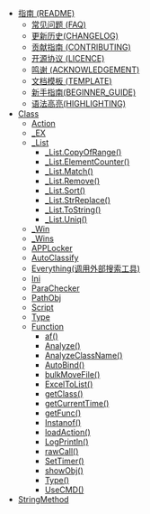 -   [指南 (README)](README.md)
    -   [常见问题 (FAQ)](BeanLib_FQA.md)
    -   [更新历史(CHANGELOG)](更新历史(CHANGELOG).md)
    -   [贡献指南 (CONTRIBUTING)](BeanLib_CONTRIBUTING.md)
    -   [开源协议 (LICENCE)](LICENCE)
    -   [鸣谢 (ACKNOWLEDGEMENT)](BeanLib_ACKNOWLEDGEMENT.md)
    -   [文档模板 (TEMPLATE)](TEMPLATE.md)
    -   [新手指南(BEGINNER\_GUIDE)](新手指南(BEGINNER_GUIDE).md)
    -   [语法高亮(HIGHLIGHTING)](HIGHLIGHTING.md)
-   [Class](Action.md)
    -   [Action](Action.md)
    -   [\_EX](_EX.md)
    -   [\_List](_List.md)
        -   [\_List.CopyOfRange()](_List/_List.CopyOfRange().md)
        -   [\_List.ElementCounter()](_List/_List.ElementCounter().md)
        -   [\_List.Match()](Match().md)
        -   [\_List.Remove()](_List/_List.Remove().md)
        -   [\_List.Sort()](_List/_List.Sort().md)
        -   [\_List.StrReplace()](_List/_List.StrReplace().md)
        -   [\_List.ToString()](_List.ToString().md)
        -   [\_List.Uniq()](_List/_List.Uniq().md)
    -   [\_Win](_Win.md)
    -   [\_Wins](_Wins.md)
    -   [APPLocker](APPLocker.md)
    -   [AutoClassify](AutoClassify.md)
    -   [Everything(调用外部搜索工具)](Everything.md)
    -   [Ini](Ini.md)
    -   [ParaChecker](ParaChecker.md)
    -   [PathObj](PathObj.md)
    -   [Script](Script.md)
    -   [Type](Type.md)
    -   [Function](Function.md)
		-   [af()](af().md)
		-   [Analyze()](Analyze().md)
		-   [AnalyzeClassName()](AnalyzeClassName().md)
		-   [AutoBind()](AutoBind().md)
		-   [bulkMoveFile()](bulkMoveFile.md)
		-   [ExcelToList()](ExcelToList().md)
		-   [getClass()](getClass().md)
		-   [getCurrentTime()](getCurrentTime.md)
		-   [getFunc()](getFunc.md)
		-   [Instanof()](Instanof().md)
		-   [loadAction()](loadAction().md)
		-   [LogPrintln()](LogPrintln().md)
		-   [rawCall()](rawCall.md)
		-   [SetTimer()](SetTimer.md)
		-   [showObj()](showObj().md)
		-   [Type()](Type().md)
		-   [UseCMD()](UseCMD.md)
-   [StringMethod](StringMethod.md)